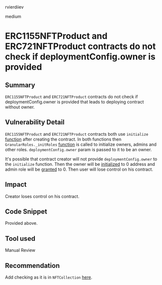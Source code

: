rvierdiiev

medium

# ERC1155NFTProduct and ERC721NFTProduct contracts do not check if deploymentConfig.owner is provided

## Summary
`ERC1155NFTProduct` and `ERC721NFTProduct` contracts do not check if deploymentConfig.owner is provided that leads to deploying contract without owner.
## Vulnerability Detail
`ERC1155NFTProduct` and `ERC721NFTProduct` contracts both use `initialize` [function](https://github.com/sherlock-audit/2022-10-nftport/blob/main/evm-minting-master/contracts/templates/ERC1155NFTProduct.sol#L88-L107) after creating the contract. In both functions then `GranularRoles._initRoles` [function](https://github.com/sherlock-audit/2022-10-nftport/blob/main/evm-minting-master/contracts/lib/GranularRoles.sol#L103-L149) is called to initialize owners, admins and other roles. `deploymentConfig.owner` param is passed to it to be an owner.

It's possible that contract creator will not provide `deploymentConfig.owner` to the `initialize` function. Then the owner will be [initialized](https://github.com/sherlock-audit/2022-10-nftport/blob/main/evm-minting-master/contracts/lib/GranularRoles.sol#L106) to 0 address and admin role will be [granted](https://github.com/sherlock-audit/2022-10-nftport/blob/main/evm-minting-master/contracts/lib/GranularRoles.sol#L106) to 0. Then user will lose control on his contract.
## Impact
Creator loses control on his contract.
## Code Snippet
Provided above.
## Tool used

Manual Review

## Recommendation
Add checking as it is in `NFTCollection` [here](https://github.com/sherlock-audit/2022-10-nftport/blob/main/evm-minting-master/contracts/templates/NFTCollection.sol#L335).